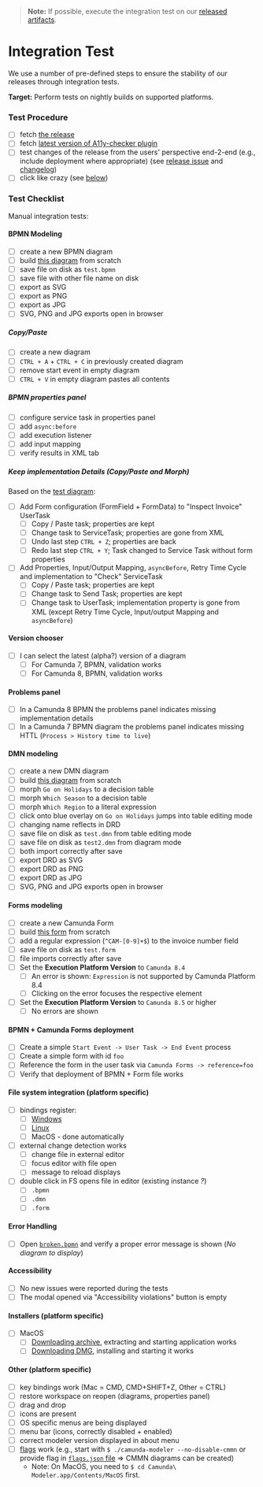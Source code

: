 > __Note:__ If possible, execute the integration test on our [released artifacts](https://github.com/camunda/camunda-modeler/releases).

# Integration Test

We use a number of pre-defined steps to ensure the stability of our releases through integration tests.

__Target:__ Perform tests on nightly builds on supported platforms.

### Test Procedure

* [ ] fetch [the release](https://github.com/camunda/camunda-modeler/releases)
* [ ] fetch [latest version of A11y-checker plugin](https://github.com/bpmn-io/camunda-modeler-plugin-a11y-checker)
* [ ] test changes of the release from the users' perspective end-2-end (e.g., include deployment where appropriate) (see [release issue](https://github.com/camunda/camunda-modeler/labels/release) and [changelog](https://github.com/camunda/camunda-modeler/blob/develop/CHANGELOG.md))
* [ ] click like crazy (see [below](#test-checklist))

### Test Checklist

Manual integration tests:

#### BPMN Modeling

* [ ] create a new BPMN diagram
* [ ] build [this diagram](./test.bpmn.png) from scratch
* [ ] save file on disk as `test.bpmn`
* [ ] save file with other file name on disk
* [ ] export as SVG
* [ ] export as PNG
* [ ] export as JPG
* [ ] SVG, PNG and JPG exports open in browser

##### Copy/Paste

* [ ] create a new diagram
* [ ] `CTRL + A` + `CTRL + C` in previously created diagram
* [ ] remove start event in empty diagram
* [ ] `CTRL + V` in empty diagram pastes all contents

##### BPMN properties panel

* [ ] configure service task in properties panel
* [ ] add `async:before`
* [ ] add execution listener
* [ ] add input mapping
* [ ] verify results in XML tab

##### Keep implementation Details (Copy/Paste and Morph)

Based on the [test diagram](./test.bpmn.png):

* [ ] Add Form configuration (FormField + FormData) to "Inspect Invoice" UserTask
  * [ ] Copy / Paste task; properties are kept
  * [ ] Change task to ServiceTask; properties are gone from XML
  * [ ] Undo last step `CTRL + Z`; properties are back
  * [ ] Redo last step `CTRL + Y`; Task changed to Service Task without form properties
* [ ] Add Properties, Input/Output Mapping, `asyncBefore`, Retry Time Cycle and implementation to "Check" ServiceTask
  * [ ] Copy / Paste task; properties are kept
  * [ ] Change task to Send Task; properties are kept
  * [ ] Change task to UserTask; implementation property is gone from XML (except Retry Time Cycle, Input/output Mapping and `asyncBefore`)

#### Version chooser

* [ ] I can select the latest (alpha?) version of a diagram
  * [ ] For Camunda 7, BPMN, validation works
  * [ ] For Camunda 8, BPMN, validation works

#### Problems panel

* [ ] In a Camunda 8 BPMN the problems panel indicates missing implementation details
* [ ] In a Camunda 7 BPMN diagram the problems panel indicates missing HTTL (`Process > History time to live`)

#### DMN modeling

* [ ] create a new DMN diagram
* [ ] build [this diagram](./test.dmn.png) from scratch
* [ ] morph `Go on Holidays` to a decision table
* [ ] morph `Which Season` to a decision table
* [ ] morph `Which Region` to a literal expression
* [ ] click onto blue overlay on `Go on Holidays` jumps into table editing mode
* [ ] changing name reflects in DRD
* [ ] save file on disk as `test.dmn` from table editing mode
* [ ] save file on disk as `test2.dmn` from diagram mode
* [ ] both import correctly after save
* [ ] export DRD as SVG
* [ ] export DRD as PNG
* [ ] export DRD as JPG
* [ ] SVG, PNG and JPG exports open in browser

#### Forms modeling

* [ ] create a new Camunda Form
* [ ] build [this form](./test.form.png) from scratch
* [ ] add a regular expression (`^CAM-[0-9]+$`) to the invoice number field
* [ ] save file on disk as `test.form`
* [ ] file imports correctly after save
* [ ] Set the __Execution Platform Version__ to `Camunda 8.4`
  * [ ] An error is shown: `Expression` is not supported by Camunda Platform 8.4
  * [ ] Clicking on the error focuses the respective element
* [ ] Set the __Execution Platform Version__ to `Camunda 8.5` or higher
  * [ ] No errors are shown

#### BPMN + Camunda Forms deployment

* [ ] Create a simple `Start Event -> User Task -> End Event` process
* [ ] Create a simple form with id `foo`
* [ ] Reference the form in the user task via `Camunda Forms -> reference=foo`
* [ ] Verify that deployment of BPMN + Form file works

#### File system integration (platform specific)

* [ ] bindings register:
  * [ ] [Windows](https://github.com/camunda/camunda-modeler/tree/develop/resources/platform/win32/support)
  * [ ] [Linux](https://github.com/camunda/camunda-modeler/tree/develop/resources/platform/linux/support)
  * [ ] MacOS - done automatically
* [ ] external change detection works
  * [ ] change file in external editor
  * [ ] focus editor with file open
  * [ ] message to reload displays
* [ ] double click in FS opens file in editor (existing instance _?_)
  * [ ] `.bpmn`
  * [ ] `.dmn`
  * [ ] `.form`

#### Error Handling

* [ ] Open [`broken.bpmn`](./broken.bpmn) and verify a proper error message is shown (_No diagram to display_)

#### Accessibility

* [ ] No new issues were reported during the tests
* [ ] The modal opened via "Accessibility violations" button is empty

#### Installers (platform specific)

* [ ] MacOS
  * [ ] [Downloading archive](https://github.com/camunda/camunda-modeler/releases), extracting and starting application works
  * [ ] [Downloading DMG](https://github.com/camunda/camunda-modeler/releases), installing and starting it works

#### Other (platform specific)

* [ ] key bindings work (Mac = CMD, CMD+SHIFT+Z, Other = CTRL)
* [ ] restore workspace on reopen (diagrams, properties panel)
* [ ] drag and drop
* [ ] icons are present
* [ ] OS specific menus are being displayed
* [ ] menu bar (icons, correctly disabled + enabled)
* [ ] correct modeler version displayed in about menu
* [ ] [flags](https://docs.camunda.io/docs/components/modeler/desktop-modeler/flags/) work (e.g., start with `$ ./camunda-modeler --no-disable-cmmn` or provide flag in [`flags.json` file](https://github.com/camunda/camunda-modeler/tree/develop/docs/flags#configure-in-flagsjson) => CMMN diagrams can be created)
  * Note: On MacOS, you need to `$ cd Camunda\ Modeler.app/Contents/MacOS` first.
